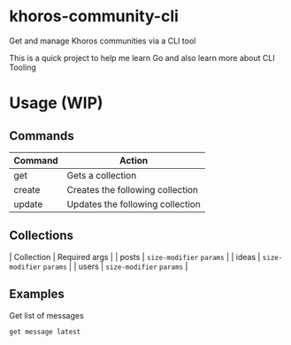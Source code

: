 # khoros-community-cli
Get and manage Khoros communities via a CLI tool

This is a quick project to help me learn Go and also learn more about CLI Tooling

# Usage (WIP)

## Commands
| Command | Action |
| --- | --- |
| get | Gets a collection |
| create | Creates the following collection |
| update | Updates the following collection |

## Collections
| Collection | Required args |
| posts | `size-modifier` `params` |
| ideas | `size-modifier` `params` |
| users | `size-modifier` `params` |

## Examples
Get list of messages
```shell
get message latest
```
